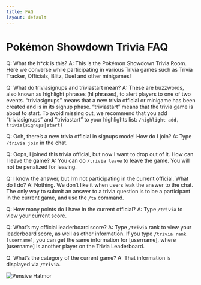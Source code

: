 ```yaml
---
title: FAQ
layout: default
---
```


# Pokémon Showdown Trivia FAQ

Q: What the h\*ck is this?
A: This is the Pokémon Showdown Trivia Room.  Here we converse while participating in various Trivia games such as Trivia Tracker, Officials, Blitz, Duel and other minigames!


Q: What do triviasignups and triviastart mean?
A: These are buzzwords, also known as highlight phrases (hl phrases), to alert players to one of two events. “triviasignups” means that a new trivia official or minigame has been created and is in its signup phase. “triviastart” means that the trivia game is about to start. To avoid missing out, we recommend that you add “triviasignups” and “triviastart” to your highlights list: 
`/highlight add, trivia(signups|start)`


Q: Ooh, there’s a new trivia official in signups mode! How do I join?
A: Type `/trivia join` in the chat. 


Q: Oops, I joined this trivia official, but now I want to drop out of it. How can I leave the game?
A: You can do `/trivia leave` to leave the game. You will not be penalized for leaving.


Q: I know the answer, but I’m not participating in the current official. What do I do?
A: Nothing. We don’t like it when users leak the answer to the chat. The only way to submit an answer to a trivia question is to be a participant in the current game, and use the `/ta` command. 


Q: How many points do I have in the current official?
A: Type `/trivia`  to view your current score. 


Q: What’s my official leaderboard score?
A: Type `/trivia` rank to view your leaderboard score, as well as other information. If you type `/trivia rank [username]`, you can get the same information for [username], where [username] is another player on the Trivia Leaderboard. 


Q: What’s the category of the current game?
A: That information is displayed via `/trivia`.

![Pensive Hatmor](https://pstrivia.weebly.com/uploads/2/5/1/0/25107733/ps-trivia_1_orig.png)
